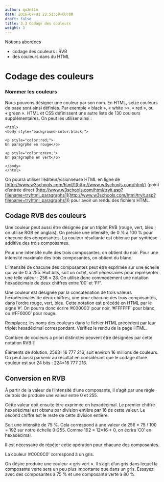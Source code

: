 ```yaml
---
author: qu3nt1n
date: 2016-07-01 23:51:59+00:00
draft: false
title: 3.3 Codage des couleurs
weight: 3
---
```




Notions abordées



* codage des couleurs : RVB
* des couleurs dans du HTML








# Codage des couleurs







### Nommer les couleurs






Nous pouvons désigner une couleur par son nom. En HTML, seize couleurs de base sont ainsi définies. Par exemple « black », « white >», « red », ou « green ». HTML et CSS définissent une autre liste de 130 couleurs supplémentaires. On peut les utiliser ainsi :





    <html>
    <body style="background-color:black;">

    <p style="color:red;">
    Un paragrphe en rouge</p>

    <p style="color:green;">
    Un paragraphe en vert</p>

    </body>
    </html>









On pourra utiliser l’éditeur/visionneuse HTML en ligne de [http://www.w3schools.com/html/](http://www.w3schools.com/html/)
(point d’entrée direct [http://www.w3schools.com/html/tryit.asp?filename=tryhtml_paragraphs1](http://www.w3schools.com/html/tryit.asp?filename=tryhtml_paragraphs1))
pour avoir un rendu des fichiers HTML.










## Codage RVB des couleurs






Une couleur peut aussi être désignée par un triplet RVB (rouge, vert, bleu ; on utilise RGB en anglais). On précise une intensité, de 0 % à 100 % pour chacune des composantes. La couleur résultante est obtenue par synthèse additive des trois composantes.





Pour une intensité nulle des trois composantes, on obtient du noir. Pour une intensité maximale des trois composantes, on obtient du blanc.





L’intensité de chacune des composantes peut être exprimée sur une échelle qui va de 0 à 255. Huit bits, soit un octet, sont nécessaires pour représenter une telle valeur : 256 = 28. On utilise donc commodément une notation héxadécimale de deux chiffres entre ’00’ et ’FF’.





Une couleur est désignée par la concaténation de trois valeurs hexadécimales de deux chiffres, une pour chacune des trois composantes, dans l’ordre rouge, vert, bleu. Cette notation est
précédé en HTML par le signe ’#’. On pourra donc écrire ’#000000’ pour noir, ’#FFFFFF’ pour blanc, ou ’#FF0000’ pour rouge.





Remplacez les noms des couleurs dans le fichier HTML précédent par leur triplet hexadécimal correspondant. Vérifiez le rendu de la page HTML.









Combien de couleurs a priori distinctes peuvent être désignées par cette notation RVB ?





Éléments de solution. 2563=16 777 216, soit environ 16 millions de couleurs. On peut aussi parvenir au résultat en considérant que le codage d’une couleur est sur 24 bits :
224=16 777 216.









## Conversion en RVB






À partir de la valeur de l’intensité d’une composante, il s’agit par une règle de trois de produire une valeur entre 0 et 255.





Cette valeur doit ensuite être exprimée en hexadécimal. Le premier chiffre hexadécimal est obtenu par division entière par 16 de cette valeur. Le second chiffre est le reste de cette division entière.





Soit une intensité de 75 %. Cela correspond à une valeur de 256 × 75 / 100 = 192 sur notre échelle 0-255. Comme 192 = 12×16 + 0, on écrira ’C0’ en hexadécimal.





Il est nécessaire de répéter cette opération pour chacune des composantes.





La couleur ’#C0C0C0’ correspond à un gris.






On désire produire une couleur « gris vert ». Il s’agit d’un gris dans lequel la composante verte sera un peu plus importante que dans un gris. Essayez avec des composantes à 75 % et une composante verte à 80 %.
